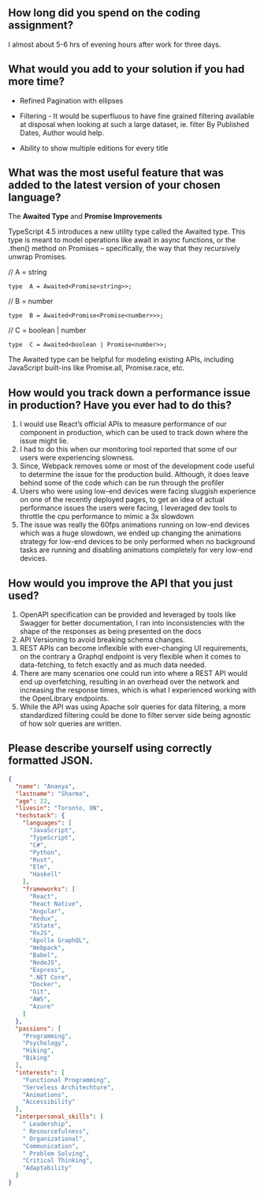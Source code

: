 ﻿## How long did you spend on the coding assignment?

I almost about 5-6 hrs of evening hours after work for three days.

##  What would you add to your solution if you had more time?

- Refined Pagination with ellipses

 - Filtering - It would be superfluous to have fine grained filtering available at disposal when looking at such a large dataset, ie. filter By Published Dates, Author would help.

- Ability to show multiple editions for every title

## What was the most useful feature that was added to the latest version of your chosen language?

The **Awaited Type** and **Promise Improvements**

TypeScript 4.5 introduces a new utility type called the Awaited type. This type is meant to model operations like await in async functions, or the .then() method on Promises – specifically, the way that they recursively unwrap Promises.

// A = string

`type  A = Awaited<Promise<string>>;`

  

// B = number

`type  B = Awaited<Promise<Promise<number>>>;`

  

// C = boolean | number

`type  C = Awaited<boolean | Promise<number>>;`

The Awaited type can be helpful for modeling existing APIs, including JavaScript built-ins like Promise.all, Promise.race, etc.

## How would you track down a performance issue in production? Have you ever had to do this?

1.  I would use React’s official APIs to measure performance of our component in production, which can be used to track down where the issue might lie.
2.  I had to do this when our monitoring tool reported that some of our users were experiencing slowness.
3.  Since, Webpack removes some or most of the development code useful to determine the issue for the production build. Although, it does leave behind some of the code which can be run through the profiler
4.  Users who were using low-end devices were facing sluggish experience on one of the recently deployed pages, to get an idea of actual performance issues the users were facing, I leveraged dev tools to throttle the cpu performance to mimic a 3x slowdown
5.  The issue was really the 60fps animations running on low-end devices which was a huge slowdown, we ended up changing the animations strategy for low-end devices to be only performed when no background tasks are running and disabling animations completely for very low-end devices.

## How would you improve the API that you just used?

1.  OpenAPI specification can be provided and leveraged by tools like Swagger for better documentation, I ran into inconsistencies with the shape of the responses as being presented on the docs
2.  API Versioning to avoid breaking schema changes.
3.  REST APIs can become inflexible with ever-changing UI requirements, on the contrary a Graphql endpoint is very flexible when it comes to data-fetching, to fetch exactly and as much data needed.
4.  There are many scenarios one could run into where a REST API would end up overfetching, resulting in an overhead over the network and increasing the response times, which is what I experienced working with the OpenLibrary endpoints.
5.  While the API was using Apache solr queries for data filtering, a more standardized filtering could be done to filter server side being agnostic of how solr queries are written.

## Please describe yourself using correctly formatted JSON.

```json
{
  "name": "Ananya",
  "lastname": "Sharma",
  "age": 22,
  "livesin": "Toronto, ON",
  "techstack": {
    "languages": [
      "JavaScript",
      "TypeScript",
      "C#",
      "Python",
      "Rust",
      "Elm",
      "Haskell"
    ],
    "frameworks": [
      "React",
      "React Native",
      "Angular",
      "Redux",
      "XState",
      "RxJS",
      "Apollo GraphQL",
      "Webpack",
      "Babel",
      "NodeJS",
      "Express",
      ".NET Core",
      "Docker",
      "Git",
      "AWS",
      "Azure"
    ]
  },
  "passions": [
    "Programming",
    "Psychology",
    "Hiking",
    "Biking"
  ],
  "interests": [
    "Functional Programming",
    "Serveless Architechture",
    "Animations",
    "Accessibility"
  ],
  "interpersonal_skills": [
    " Leadership",
    " Resourcefulness",
    " Organizational",
    "Communication",
    " Problem Solving",
    "Critical Thinking",
    "Adaptability"
  ]
}
```



